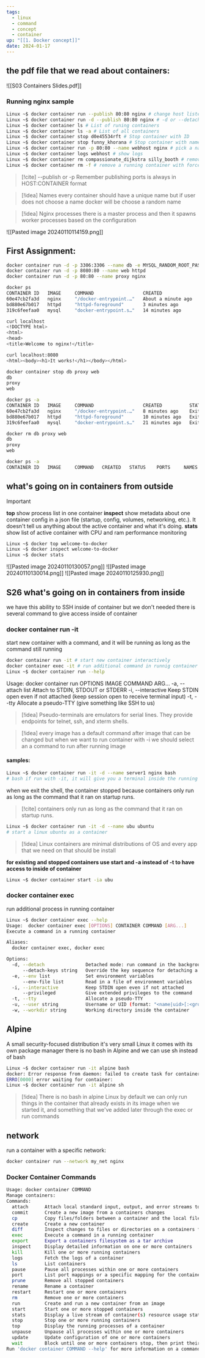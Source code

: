 ```yaml
---
tags:
  - linux
  - command
  - concept
  - container
up: "[[1. Docker concept]]"
date: 2024-01-17
---
```

## the pdf file that we read about containers:
![[S03 Containers Slides.pdf]]
### Running nginx sample
```bash
Linux ~$ docker container run --publish 80:80 nginx # change host listening port
Linux ~$ docker container run -d --publish 80:80 nginx # -d or --detach
Linux ~$ docker container ls # List of runing containers
Linux ~$ docker container ls -a # List of all containers
Linux ~$ docker container stop d0e45534rft # Stop container with ID
Linux ~$ docker container stop funny_khorana # Stop container with name 
Linux ~$ docker container run -p 80:80 --name webhost nginx # pick a name
Linux ~$ docker container logs webhost # show logs
Linux ~$ docker container rm compassionate_dijkstra silly_booth # remove containers based on names
Linux ~$ docker container rm -f # remove a running container with force
```
 > [!cite] --publish or -p 
 > Remember publishing ports is always in HOST:CONTAINER format

> [!idea] Names
> every container should have a unique name
> but if user does not choose a name docker will be choose a random name

> [!idea] Nginx processes 
>  there is a master process and then it spawns worker processes based on the configuration

![[Pasted image 20240110114159.png]]
## First Assignment:
```bash
docker container run -d -p 3306:3306 --name db -e MYSQL_RANDOM_ROOT_PASSWORD=yes mysql
docker container run -d -p 8080:80 --name web httpd
docker container run -d -p 80:80 --name proxy nginx

docker ps
CONTAINER ID   IMAGE     COMMAND                  CREATED              STATUS              PORTS                               NAMES
60e47cb2fa3d   nginx     "/docker-entrypoint.…"   About a minute ago   Up About a minute   0.0.0.0:80->80/tcp                  proxy
bd880e67b017   httpd     "httpd-foreground"       3 minutes ago        Up 3 minutes        0.0.0.0:8080->80/tcp                web
319c6feefaa0   mysql     "docker-entrypoint.s…"   14 minutes ago       Up 13 minutes       0.0.0.0:3306->3306/tcp, 33060/tcp   db

curl localhost
<!DOCTYPE html>
<html>
<head>
<title>Welcome to nginx!</title>

curl localhost:8080
<html><body><h1>It works!</h1></body></html>

docker container stop db proxy web 
db
proxy
web

docker ps -a
CONTAINER ID   IMAGE     COMMAND                  CREATED          STATUS                          PORTS     NAMES
60e47cb2fa3d   nginx     "/docker-entrypoint.…"   8 minutes ago    Exited (0) About a minute ago             proxy
bd880e67b017   httpd     "httpd-foreground"       10 minutes ago   Exited (0) About a minute ago             web
319c6feefaa0   mysql     "docker-entrypoint.s…"   21 minutes ago   Exited (0) About a minute ago             db

docker rm db proxy web 
db
proxy
web

docker ps -a
CONTAINER ID   IMAGE     COMMAND   CREATED   STATUS    PORTS     NAMES
```

## what's going on in containers from outside

> [!important] 
> **top** show process list in one container
> **inspect** show metadata about one container config in a json file  (startup, config, volumes, networking, etc.). It doesn't tell us anything about the active container and what it's doing.
> **stats** show list of active container with CPU and ram performance monitoring
 
```bash
Linux ~$ docker top welcome-to-docker
Linux ~$ docker inspect welcome-to-docker
Linux ~$ docker stats
```

![[Pasted image 20240110130057.png]]
![[Pasted image 20240110130014.png]]
![[Pasted image 20240110125930.png]]

## S26 what's going on in containers from inside
we have this ability to SSH inside of container but we don't needed
there is several command to give access inside of container
### docker container run -it
start new container with a command, and it will be running as long as the command still running
```bash
docker container run -it # start new container interactively
docker container exec -it # run additional command in runnig container
Linux ~$ docker container run --help
```

Usage:  docker container run OPTIONS IMAGE COMMAND ARG...
  -a, --attach list                    Attach to STDIN, STDOUT or STDERR
  -i, --interactive                    Keep STDIN open even if not attached (keep session open to receive terminal input)
  -t, --tty                            Allocate a pseudo-TTY (give something like SSH to us)
> [!idea] Pseudo-terminals are emulators for serial lines. They provide endpoints for telnet, ssh, and xterm shells.
> 

> [!idea] every image has a default command after image that can be changed 
> but when we want to run container with -i we should select an a command to run after running image

#### samples:
```bash
Linux ~$ docker container run -it -d --name server1 nginx bash
# bash if run with -it, it will give you a terminal inside the running container
```
when we exit the shell, the container stopped because containers only run as long as the command that it ran on startup runs.

 > [!cite] containers only run as long as the command that it ran on startup runs.

```bash
Linux ~$ docker container run -it -d --name ubu ubuntu
# start a linux ubuntu as a container
```
> [!idea]  Linux containers are minimal distributions of OS and every app that we need on that should be install
> 

**for existing and stopped containers use start and -a instead of -t to have access to inside of container**
```bash
Linux ~$ docker container start -ia ubu
```
### docker container exec 
run additional process in running container
```bash
Linux ~$ docker container exec --help
Usage:  docker container exec [OPTIONS] CONTAINER COMMAND [ARG...]
Execute a command in a running container

Aliases:
  docker container exec, docker exec

Options:
  -d, --detach               Detached mode: run command in the background
      --detach-keys string   Override the key sequence for detaching a container
  -e, --env list             Set environment variables
      --env-file list        Read in a file of environment variables
  -i, --interactive          Keep STDIN open even if not attached
      --privileged           Give extended privileges to the command
  -t, --tty                  Allocate a pseudo-TTY
  -u, --user string          Username or UID (format: "<name|uid>[:<group|gid>]")
  -w, --workdir string       Working directory inside the container
```

## Alpine
A small security-focused distribution
it's very small Linux
it comes with its own package manager
there is no bash in Alpine and we can use sh instead of bash
```bash
Linux ~$ docker container run -it alpine bash
docker: Error response from daemon: failed to create task for container: failed to create shim task: OCI runtime create failed: runc create failed: unable to start container process: exec: "bash": executable file not found in $PATH: unknown.
ERRO[0000] error waiting for container:
Linux ~$ docker container run -it alpine sh
```
> [!idea] There is no bash in alpine Linux by default
> we can only run things in the container that already exists in its image when we started it, and something that we've added later through the exec or run commands 

## network
run a container with a specific network:
```bash
docker container run --network my_net nginx
```

### Docker Container Commands
```bash
Usage: docker container COMMAND
Manage containers:
Commands:
  attach      Attach local standard input, output, and error streams to a running container
  commit      Create a new image from a containers changes
  cp          Copy files/folders between a container and the local filesystem
  create      Create a new container
  diff        Inspect changes to files or directories on a containers filesystem
  exec        Execute a command in a running container
  export      Export a containers filesystem as a tar archive
  inspect     Display detailed information on one or more containers
  kill        Kill one or more running containers
  logs        Fetch the logs of a container
  ls          List containers
  pause       Pause all processes within one or more containers
  port        List port mappings or a specific mapping for the container
  prune       Remove all stopped containers
  rename      Rename a container
  restart     Restart one or more containers
  rm          Remove one or more containers
  run         Create and run a new container from an image
  start       Start one or more stopped containers
  stats       Display a live stream of container(s) resource usage statistics
  stop        Stop one or more running containers
  top         Display the running processes of a container
  unpause     Unpause all processes within one or more containers
  update      Update configuration of one or more containers
  wait        Block until one or more containers stop, then print their exit codes
Run 'docker container COMMAND --help' for more information on a command.
```
